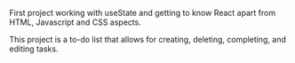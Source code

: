 First project working with useState and getting to know React apart from HTML, Javascript and CSS aspects.

This project is a to-do list that allows for creating, deleting, completing, and editing tasks.
